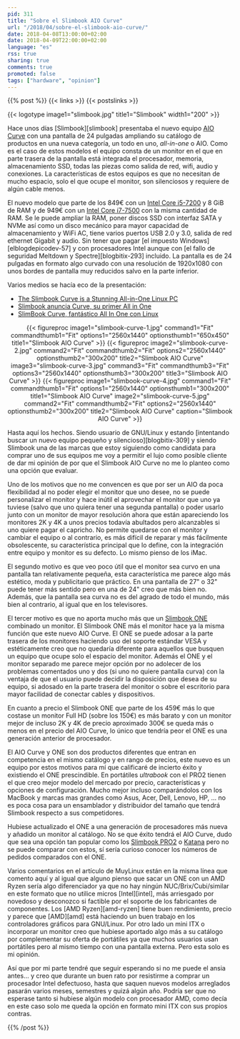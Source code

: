 ```yaml
---
pid: 311
title: "Sobre el Slimbook AIO Curve"
url: "/2018/04/sobre-el-slimbook-aio-curve/"
date: 2018-04-08T13:00:00+02:00
date: 2018-04-09T22:00:00+02:00
language: "es"
rss: true
sharing: true
comments: true
promoted: false
tags: ["hardware", "opinion"]
---
```


{{% post %}}
{{< links >}}
{{< postslinks >}}

{{< logotype image1="slimbook.jpg" title1="Slimbook" width1="200" >}}

Hace unos días [Slimbook][slimbook] presentaba el nuevo equipo [AIO Curve](https://slimbook.es/aio-curve-el-all-in-one-curvo-de-gnu-linux) con una pantalla de 24 pulgadas ampliando su catálogo de productos en una nueva categoría, un todo en uno, _all-in-one_ o AIO. Como es el caso de estos modelos el equipo consta de un monitor en el que en parte trasera de la pantalla está integrada el procesador, memoria, almacenamiento SSD, todas las piezas como salida de red, wifi, audio y conexiones. La características de estos equipos es que no necesitan de mucho espacio, solo el que ocupe el monitor, son silenciosos y requiere de algún cable menos.

El nuevo modelo que parte de los 849€ con un [Intel Core i5-7200](https://ark.intel.com/es-es/products/95443/Intel-Core-i5-7200U-Processor-3M-Cache-up-to-3_10-GHz) y 8 GiB de RAM y de 949€ con un [Intel Core i7-7500](https://ark.intel.com/es-es/products/95451/Intel-Core-i7-7500U-Processor-4M-Cache-up-to-3_50-GHz-) con la misma cantidad de RAM. Se le puede ampliar la RAM, poner discos SSD con interfaz SATA y NVMe así como un disco mecánico para mayor capacidad de almacenamiento y WiFi AC, tiene varios puertos USB 2.0 y 3.0, salida de red ethernet Gigabit y audio. Sin tener que pagar [el impuesto Windows][elblogdepicodev-57] y con procesadores Intel aunque con [el fallo de seguridad Meltdown y Spectre][blogbitix-293] incluido. La pantalla es de 24 pulgadas en formato algo curvado con una resolución de 1920x1080 con unos bordes de pantalla muy reducidos salvo en la parte inferior.

Varios medios se hacía eco de la presentación:

* [The Slimbook Curve is a Stunning All-in-One Linux PC](https://www.omgubuntu.co.uk/2018/04/the-slimbook-curve-is-a-stunning-all-in-one-linux-pc)
* [Slimbook anuncia Curve, su primer All in One](https://www.muylinux.com/2018/04/03/slimbook-curve-aio/)
* [SlimBook Curve, fantástico All In One con Linux](https://www.gizlogic.com/slimbook-curve-un-fantastico-all-in-one/)

<div class="media" style="text-align: center;">
    {{< figureproc
        image1="slimbook-curve-1.jpg" command1="Fit" commandthumb1="Fit" options1="2560x1440" optionsthumb1="650x450" title1="Slimbook AIO Curve" >}}
    {{< figureproc
        image2="slimbook-curve-2.jpg" command2="Fit" commandthumb2="Fit" options2="2560x1440" optionsthumb2="300x200" title2="Slimbook AIO Curve"
        image3="slimbook-curve-3.jpg" command3="Fit" commandthumb3="Fit" options3="2560x1440" optionsthumb3="300x200" title3="Slimbook AIO Curve" >}}
    {{< figureproc
        image1="slimbook-curve-4.jpg" command1="Fit" commandthumb1="Fit" options1="2560x1440" optionsthumb1="300x200" title1="Slimbook AIO Curve"
        image2="slimbook-curve-5.jpg" command2="Fit" commandthumb2="Fit" options2="2560x1440" optionsthumb2="300x200" title2="Slimbook AIO Curve"
        caption="Slimbook AIO Curve" >}}
</div>

Hasta aquí los hechos. Siendo usuario de GNU/Linux y estando [intentando buscar un nuevo equipo pequeño y silencioso][blogbitix-309] y siendo Slimbook una de las marcas que estoy siguiendo como candidata para comprar uno de sus equipos me voy a permitir el lujo como posible cliente de dar mi opinión de por que el Slimbook AIO Curve no me lo planteo como una opción que evaluar.

Uno de los motivos que no me convencen es que por ser un AIO da poca flexibilidad al no poder elegir el monitor que uno desee, no se puede personalizar el monitor y hace inútil el aprovechar el monitor que uno ya tuviese (salvo que uno quiera tener una segunda pantalla) o poder usarlo junto con un monitor de mayor resolución ahora que están apareciendo los monitores 2K y 4K a unos precios todavía abultados pero alcanzables si uno quiere pagar el capricho. No permite quedarse con el monitor y cambiar el equipo o al contrario, es más difícil de reparar y más fácilmente obsolescente, su característica principal que lo define, con la integración entre equipo y monitor es su defecto. Lo mismo pienso de los iMac.

El segundo motivo es que veo poco útil que el monitor sea curvo en una pantalla tan relativamente pequeña, esta característica me parece algo más estético, moda y publicitario que práctico. En una pantalla de 27" o 32" puede tener más sentido pero en una de 24" creo que más bien no. Además, que la pantalla sea curva no es del agrado de todo el mundo, más bien al contrario, al igual que en los televisores.

El tercer motivo es que no aporta mucho más que un [Slimbook ONE](https://slimbook.es/one-minipc-potente) combinado un monitor. El Slimbook ONE más el monitor hace ya la misma función que este nuevo AIO Curve. El ONE se puede adosar a la parte trasera de los monitores haciendo uso del soporte estándar VESA y estéticamente creo que no quedaría diferente para aquellos que busquen un equipo que ocupe solo el espacio del monitor. Además el ONE y el monitor separado me parece mejor opción por no adolecer de los problemas comentados uno y dos (si uno no quiere pantalla curva) con la ventaja de que el usuario puede decidir la disposición que desea de su equipo, si adosado en la parte trasera del monitor o sobre el escritorio para mayor facilidad de conectar cables y dispositivos.

En cuanto a precio el Slimbook ONE que parte de los 459€ más lo que costase un monitor Full HD (sobre los 150€) es más barato y con un monitor mejor de incluso 2K y 4K de precio aproximado 300€ se queda más o menos en el precio del AIO Curve, lo único que tendría peor el ONE es una generación anterior de procesador.

El AIO Curve y ONE son dos productos diferentes que entran en competencia en el mismo catálogo y en rango de precios, este nuevo es un equipo por estos motivos para mí que calificaré de incierto éxito y existiendo el ONE prescindible. En portátiles _ultrabook_ con el PRO2 tienen el que creo mejor modelo del mercado por precio, características y opciones de configuración. Mucho mejor incluso comparándolos con los MacBook y marcas mas grandes como Asus, Acer, Dell, Lenovo, HP, ... no es poca cosa para un ensamblador y distribuidor del tamaño que tendrá Slimbook respecto a sus competidores.

Hubiese actualizado el ONE a una generación de procesadores más nueva y añadido un monitor al catálogo. No se que éxito tendrá el AIO Curve, dudo que sea una opción tan popular como los [Slimbook PRO2](https://slimbook.es/pro-ultrabook-13-aluminio) o [Katana](https://slimbook.es/katana-2-ultrabook-de-aluminio) pero no se puede comparar con estos, sí sería curioso conocer los números de pedidos comparados con el ONE.

Varios comentarios en el artículo de MuyLinux están en la misma línea que comento aquí y al igual que alguno pienso que sacar un ONE con un AMD Ryzen sería algo diferenciador ya que no hay ningún NUC/Brix/Cubi/similar en este formato que no utilice micros [Intel][intel], más arriesgado por novedoso y desconozco si factible por el soporte de los fabricantes de componentes. Los [AMD Ryzen][amd-ryzen] tiene buen rendimiento, precio y parece que [AMD][amd] está haciendo un buen trabajo en los controladores gráficos para GNU/Linux. Por otro lado un mini ITX o incorporar un monitor creo que hubiese aportado algo más a su catálogo por complementar su oferta de portátiles ya que muchos usuarios usan portátiles pero al mismo tiempo con una pantalla externa. Pero esta solo es mi opinión.

Así que por mi parte tendré que seguir esperando si no me puede el ansia antes... y creo que durante un buen rato por resistirme a comprar un procesador Intel defectuoso, hasta que saquen nuevos modelos arreglados pasarán varios meses, semestres y quizá algún año. Podría ser que no esperase tanto si hubiese algún modelo con procesador AMD, como decía en este caso solo me queda la opción en formato mini ITX con sus propios contras.

{{% /post %}}

